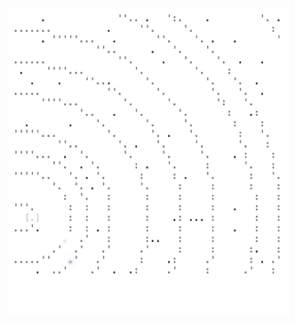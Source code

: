 <img align="left" style="float: left;" src="progress.png" width="530px">

<pre>
&nbsp;
&nbsp;
&nbsp;
&nbsp;
&nbsp;
&nbsp;
&nbsp;
&nbsp;
&nbsp;
&nbsp;
&nbsp;
&nbsp;
&nbsp;
&nbsp;
&nbsp;
&nbsp;
&nbsp;
&nbsp;
&nbsp;
&nbsp;
<a href='day/5'>Day 5: Sunny with a Chance of Asteroids</a>
<a href='day/4'>Day 4: Secure Container</a>
<a href='day/3'>Day 3: Crossed Wires</a>
<a href='day/2'>Day 2: 1202 Program Alarm</a>
<a href='day/1'>Day 1: The Tyranny of the Rocket Equation</a>
</pre>
